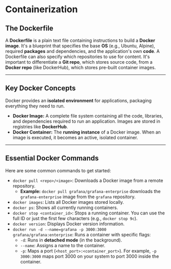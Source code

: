 
# Containerization 

## The Dockerfile
A **Dockerfile** is a plain text file containing instructions to build a **Docker image**. It's a blueprint that specifies the base **OS** (e.g., Ubuntu, Alpine), required **packages** and dependencies, and the application's own **code**. A Dockerfile can also specify which repositories to use for content. It's important to differentiate a **Git repo**, which stores source code, from a **Docker repo** (like DockerHub), which stores pre-built container images.

---

## Key Docker Concepts
Docker provides an **isolated environment** for applications, packaging everything they need to run.

* **Docker Image:** A complete file system containing all the code, libraries, and dependencies required to run an application. Images are stored in registries like **DockerHub**.
* **Docker Container:** The **running instance** of a Docker image. When an image is executed, it becomes an active, isolated container.

---

## Essential Docker Commands
Here are some common commands to get started:

* `docker pull <repo>/<image>`: Downloads a Docker image from a remote repository.
    * **Example:** `docker pull grafana/grafana-enterprise` downloads the `grafana-enterprise` image from the `grafana` repository.
* `docker images`: Lists all Docker images stored locally.
* `docker ps`: Shows all currently running containers.
* `docker stop <container_id>`: Stops a running container. You can use the full ID or just the first few characters (e.g., `docker stop 9c`).
* `docker version`: Displays Docker version information.
* `docker run -d --name=grafana -p 3000:3000 grafana/grafana:enterprise`: Runs a container with specific flags:
    * `-d`: Runs in **detached mode** (in the background).
    * `--name`: Assigns a name to the container.
    * `-p`: Maps a port (`<host_port>:<container_port>`). For example, `-p 3000:3000` maps port 3000 on your system to port 3000 inside the container.